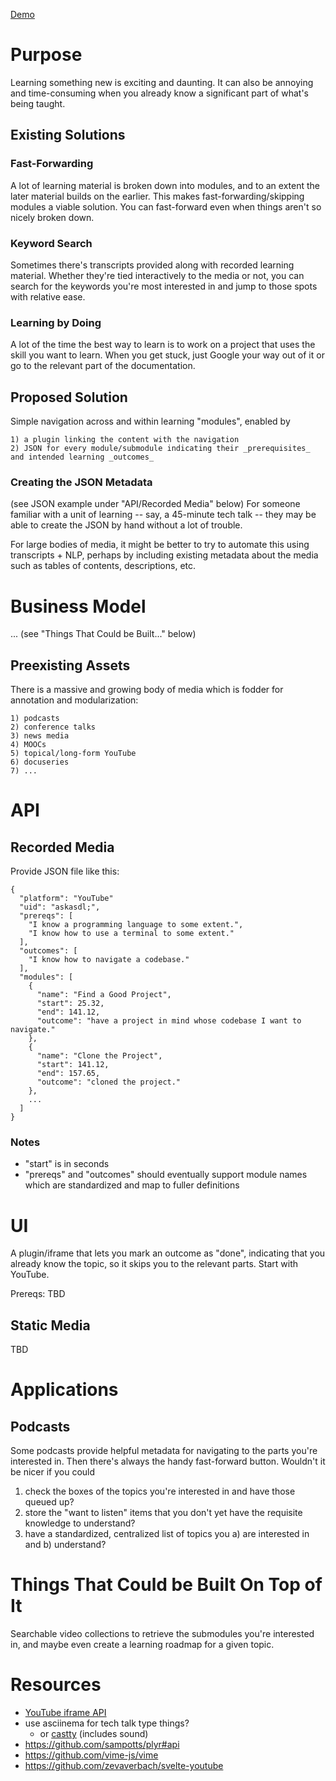 [Demo](https://modulearn.vercel.app)

# Purpose
Learning something new is exciting and daunting. It can also be annoying and time-consuming when you already know a significant part of what's being taught.

## Existing Solutions

### Fast-Forwarding
A lot of learning material is broken down into modules, and to an extent the later material builds on the earlier. This makes fast-forwarding/skipping modules a viable solution. You can fast-forward even when things aren't so nicely broken down.

### Keyword Search
Sometimes there's transcripts provided along with recorded learning material. Whether they're tied interactively to the media or not, you can search for the keywords you're most interested in and jump to those spots with relative ease.

### Learning by Doing
A lot of the time the best way to learn is to work on a project that uses the skill you want to learn. When you get stuck, just Google your way out of it or go to the relevant part of the documentation.

## Proposed Solution
Simple navigation across and within learning "modules", enabled by 

    1) a plugin linking the content with the navigation
    2) JSON for every module/submodule indicating their _prerequisites_ and intended learning _outcomes_

### Creating the JSON Metadata
(see JSON example under "API/Recorded Media" below)
For someone familiar with a unit of learning -- say, a 45-minute tech talk -- they may be able to create the JSON by hand without a lot of trouble.

For large bodies of media, it might be better to try to automate this using transcripts + NLP, perhaps by including existing metadata about the media such as tables of contents, descriptions, etc.

# Business Model
... (see "Things That Could be Built..." below)

## Preexisting Assets
There is a massive and growing body of media which is fodder for annotation and modularization:

    1) podcasts
    2) conference talks
    3) news media
    4) MOOCs
    5) topical/long-form YouTube
    6) docuseries
    7) ...

# API

## Recorded Media
Provide JSON file like this:

```
{
  "platform": "YouTube"
  "uid": "askasdl;",
  "prereqs": [
    "I know a programming language to some extent.",
    "I know how to use a terminal to some extent."
  ],
  "outcomes": [
    "I know how to navigate a codebase."
  ],
  "modules": [
    {
      "name": "Find a Good Project",
      "start": 25.32,
      "end": 141.12,
      "outcome": "have a project in mind whose codebase I want to navigate."
    },
    {
      "name": "Clone the Project",
      "start": 141.12,
      "end": 157.65,
      "outcome": "cloned the project."
    },
    ...
  ]
}
```

### Notes
- "start" is in seconds
- "prereqs" and "outcomes" should eventually support module names which are standardized and map to fuller definitions

# UI
A plugin/iframe that lets you mark an outcome as "done", indicating that you already know the topic, so it skips you to the relevant parts. Start with YouTube.

Prereqs: TBD

## Static Media
TBD

# Applications

## Podcasts
Some podcasts provide helpful metadata for navigating to the parts you're interested in. Then there's always the handy fast-forward button. Wouldn't it be nicer if you could 

1) check the boxes of the topics you're interested in and have those queued up?
2) store the "want to listen" items that you don't yet have the requisite knowledge to understand?
3) have a standardized, centralized list of topics you a) are interested in and b) understand?

# Things That Could be Built On Top of It
Searchable video collections to retrieve the submodules you're interested in, and maybe even create a learning roadmap for a given topic.

# Resources
- [YouTube iframe API](https://developers.google.com/youtube/iframe_api_reference#Retrieving_video_information)
- use asciinema for tech talk type things?
  - or [castty](https://github.com/dhobsd/castty) (includes sound)
- https://github.com/sampotts/plyr#api
- https://github.com/vime-js/vime
- https://github.com/zevaverbach/svelte-youtube
